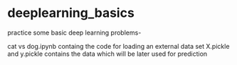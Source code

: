 # deeplearning_basics
practice some basic deep learning problems-


cat vs dog.ipynb
containg the code for loading an external data set
X.pickle and y.pickle contains the data which will be later used for prediction
